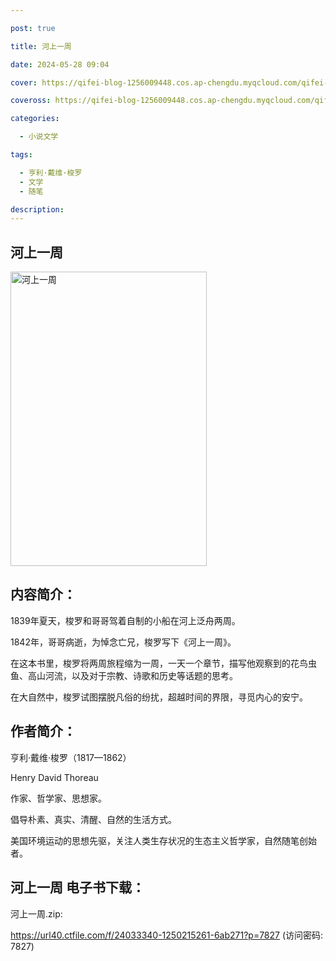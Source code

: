 ```yaml
---

post: true

title: 河上一周

date: 2024-05-28 09:04

cover: https://qifei-blog-1256009448.cos.ap-chengdu.myqcloud.com/qifei-blog/660a8c239f345e8d03588799.jpg

coveross: https://qifei-blog-1256009448.cos.ap-chengdu.myqcloud.com/qifei-blog/660a8c239f345e8d03588799.jpg

categories:

  - 小说文学

tags:

  - 亨利·戴维·梭罗
  - 文学
  - 随笔

description:
---
```


## 河上一周
<img alt="河上一周 " class="aligncenter loading" data-was-processed="true" decoding="async" fetchpriority="high" height="471" src="https://qifei-blog-1256009448.cos.ap-chengdu.myqcloud.com/qifei-blog/660a8c239f345e8d03588799.jpg " style="cursor: zoom-in;" width="314"/>

## 内容简介：

1839年夏天，梭罗和哥哥驾着自制的小船在河上泛舟两周。

1842年，哥哥病逝，为悼念亡兄，梭罗写下《河上一周》。

在这本书里，梭罗将两周旅程缩为一周，一天一个章节，描写他观察到的花鸟虫鱼、高山河流，以及对于宗教、诗歌和历史等话题的思考。

在大自然中，梭罗试图摆脱凡俗的纷扰，超越时间的界限，寻觅内心的安宁。

## 作者简介：

亨利·戴维·梭罗（1817—1862）

Henry David Thoreau

作家、哲学家、思想家。

倡导朴素、真实、清醒、自然的生活方式。

美国环境运动的思想先驱，关注人类生存状况的生态主义哲学家，自然随笔创始者。

## 河上一周 电子书下载：



河上一周.zip: 

https://url40.ctfile.com/f/24033340-1250215261-6ab271?p=7827 (访问密码: 7827)
